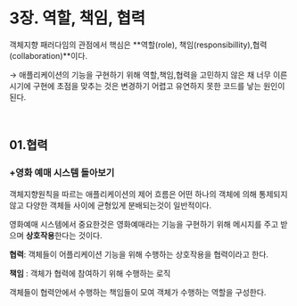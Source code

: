 # 3장. 역할, 책임, 협력

객체지향 패러다임의 관점에서 핵심은 **역할(role), 책임(responsibillity),협력(collaboration)**이다.

→ 애플리케이션의 기능을 구현하기 위해 역할,책임,협력을 고민하지 않은 채 너무 이른 시기에 구현에 초점을 맞추는 것은 변경하기 어렵고 유연하지 못한 코드를 낳는 원인이 된다. 

<br>

## 01.협력

### +영화 예매 시스템 돌아보기

객체지향원칙을 따르는 애플리케이션의 제어 흐름은 어떤 하나의 객체에 의해 통제되지 않고 다양한 객체들 사이에 균형있게 분배되는것이 일반적이다.

영화예매 시스템에서 중요한것은 영화예매라는 기능을 구현하기 위해 메시지를 주고 받으며 **상호작용**한다는 것이다. 

**협력**: 객체들이 어플리케이션 기능을 위해 수행하는 상호작용을 협력이라고 한다. 

**책임** : 객체가 협력에 참여하기 위해 수행하는 로직

객체들이 협력안에서 수행하는 책임들이 모여 객체가 수행하는 역할을 구성한다.

<br>
